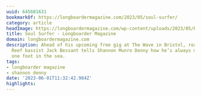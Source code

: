 ```yaml
---
uuid: 645601631
bookmarkOf: https://longboardermagazine.com/2023/05/soul-surfer/
category: article
headImage: https://longboardermagazine.com/wp-content/uploads/2023/05/Pic-2-From-Road-Trip-to-Morocco-1975-%C2%A9-Mike-Herron-scaled.jpg
title: Soul Surfer - Longboarder Magazine
domain: longboardermagazine.com
description: Ahead of his upcoming free gig at The Wave in Bristol, road tripping
  Reef bassist Jack Bessant tells Shannon Munro Denny how he’s always managed to keep
  one foot in the sea.
tags:
- longboarder magazine
- shannon denny
date: '2023-06-01T11:32:42.984Z'
highlights:
---
```




